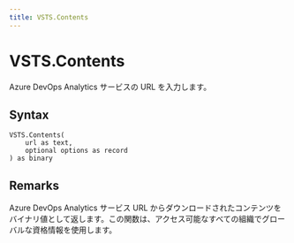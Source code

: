```yaml
---
title: VSTS.Contents
---
```


# VSTS.Contents


Azure DevOps Analytics サービスの URL を入力します。


## Syntax

```powerquery
VSTS.Contents(
    url as text,
    optional options as record
) as binary
```


## Remarks

Azure DevOps Analytics サービス URL からダウンロードされたコンテンツをバイナリ値として返します。この関数は、アクセス可能なすべての組織でグローバルな資格情報を使用します。


